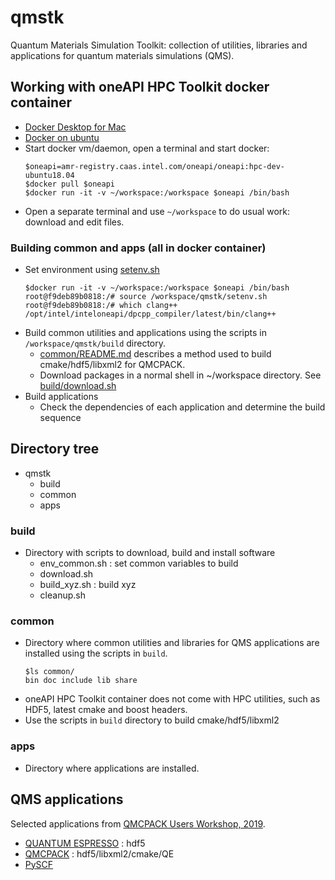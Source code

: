 # qmstk 
Quantum Materials Simulation Toolkit:
collection of utilities, libraries and applications for quantum materials
simulations (QMS).

## Working with oneAPI HPC Toolkit docker container
* [Docker Desktop for Mac](oneapi_docker_mac.md)
* [Docker on ubuntu](oneapi_docker_ubuntu.md)
* Start docker vm/daemon, open a terminal and start docker: 
    ```
    $oneapi=amr-registry.caas.intel.com/oneapi/oneapi:hpc-dev-ubuntu18.04
    $docker pull $oneapi
    $docker run -it -v ~/workspace:/workspace $oneapi /bin/bash
    ```
* Open a separate terminal and use `~/workspace` to do usual work: download and edit files.
### Building common and apps (all in docker container)
* Set environment using [setenv.sh](setenv.sh)
    ```
    $docker run -it -v ~/workspace:/workspace $oneapi /bin/bash
    root@f9deb89b0818:/# source /workspace/qmstk/setenv.sh
    root@f9deb89b0818:/# which clang++
    /opt/intel/inteloneapi/dpcpp_compiler/latest/bin/clang++
    ```
* Build common utilities and applications using the scripts in `/workspace/qmstk/build` directory.
    * [common/README.md](common/README.md) describes a method used to build cmake/hdf5/libxml2 for QMCPACK.
    * Download packages in a normal shell in ~/workspace directory. See [build/download.sh](build/download.sh)
* Build applications
    * Check the dependencies of each application and determine the build sequence
## Directory tree
- qmstk
    - build
    - common
    - apps

### build
* Directory with scripts to download, build and install software
    * env_common.sh : set common variables to build
    * download.sh 
    * build_xyz.sh : build xyz
    * cleanup.sh 
### common
* Directory where common utilities and libraries for QMS applications are installed using the scripts in `build`.
    ```
    $ls common/
    bin	doc	include	lib	share
    ```
* oneAPI HPC Toolkit container does not come with HPC utilities, such as HDF5,
  latest cmake and boost headers. 
* Use the scripts in `build` directory to build cmake/hdf5/libxml2 
### apps
* Directory where applications are installed.

## QMS applications
Selected applications from [QMCPACK Users Workshop, 2019](https://github.com/QMCPACK/qmcpack_workshop_2019).
* [QUANTUM ESPRESSO](apps/qe.md) : hdf5
* [QMCPACK](apps/qmcpack.md) : hdf5/libxml2/cmake/QE
* [PySCF](apps/pyscf.md)
